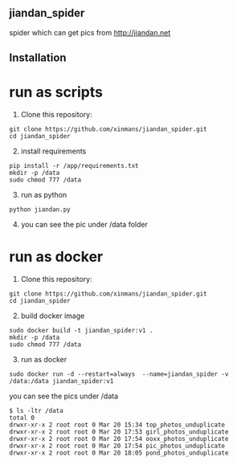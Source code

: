 ## jiandan_spider
spider which can get pics from http://jiandan.net

## Installation
# run as scripts 
1. Clone this repository:
```shell
git clone https://github.com/xinmans/jiandan_spider.git
cd jiandan_spider
```

2. install requirements

```shell
pip install -r /app/requirements.txt
mkdir -p /data
sudo chmod 777 /data
```
3.  run as python 
```
python jiandan.py
```

4. you can see the pic under /data folder

# run as docker

1. Clone this repository:
```shell
git clone https://github.com/xinmans/jiandan_spider.git
cd jiandan_spider
```

2. build docker image
```
sudo docker build -t jiandan_spider:v1 .
mkdir -p /data
sudo chmod 777 /data

```

3. run as docker
```
sudo docker run -d --restart=always  --name=jiandan_spider -v /data:/data jiandan_spider:v1
```

you can see the pics under /data

```
$ ls -ltr /data
total 0
drwxr-xr-x 2 root root 0 Mar 20 15:34 top_photos_unduplicate
drwxr-xr-x 2 root root 0 Mar 20 17:53 girl_photos_unduplicate
drwxr-xr-x 2 root root 0 Mar 20 17:54 ooxx_photos_unduplicate
drwxr-xr-x 2 root root 0 Mar 20 17:54 pic_photos_unduplicate
drwxr-xr-x 2 root root 0 Mar 20 18:05 pond_photos_unduplicate
```







